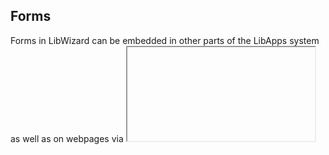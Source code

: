 ## Forms

Forms in LibWizard can be embedded in other parts of the LibApps system as well as on webpages via <iframe> codes. 

1. In LibWizard, open the ```Forms``` tab in the top navigation. 
2. From the main dashboard, you can click to view a form's URL/Code, # of Submissions, # Items in the form, and you can preview a form or move it to a folder by clicking the three dots in the ```Actions``` column on the right. 
3. Forms can be organized into folders by clicking the blue ```+Create New Folder``` button at the top. 
4. Click the blue ```+Create New``` at the top to create a new form. You can start with a blank slate or by copying an existing form. You can also give your form a friendly URL and description. 
5. To edit an existing form, click on it's title in the ```Name``` column on the left.
6. Springshare has much documentation about adding questions to form, managing its settings, reporting, permissions and sharing. See the forms [documentation](https://ask.springshare.com/libwizard/search/?t=0&adv=1&topics=Forms) to learn more (note: you must be signed into your Springshare account to access their help documents). 